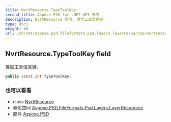 ```yaml
---
title: NvrtResource.TypeToolKey
second_title: Aspose.PSD for .NET API 参考
description: NvrtResource 场地. 类型工具信息键
type: docs
weight: 60
url: /zh/net/aspose.psd.fileformats.psd.layers.layerresources/nvrtresource/typetoolkey/
---
```

## NvrtResource.TypeToolKey field

类型工具信息键。

```csharp
public const int TypeToolKey;
```

### 也可以看看

* class [NvrtResource](../)
* 命名空间 [Aspose.PSD.FileFormats.Psd.Layers.LayerResources](../../nvrtresource/)
* 部件 [Aspose.PSD](../../../)


